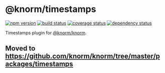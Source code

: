 # @knorm/timestamps

[![npm version](https://badge.fury.io/js/%40knorm%2Ftimestamps.svg)](https://badge.fury.io/js/%40knorm%2Ftimestamps)
[![build status](https://travis-ci.org/knorm/timestamps.svg?branch=master)](https://travis-ci.org/knorm/timestamps)
[![coverage status](https://coveralls.io/repos/github/knorm/timestamps/badge.svg?branch=master)](https://coveralls.io/github/knorm/timestamps?branch=master)
[![dependency status](https://david-dm.org/knorm/timestamps.svg)](https://david-dm.org/knorm/timestamps)

Timestamps plugin for [@knorm/knorm](https://www.npmjs.com/package/@knorm/knorm).

## Moved to https://github.com/knorm/knorm/tree/master/packages/timestamps
